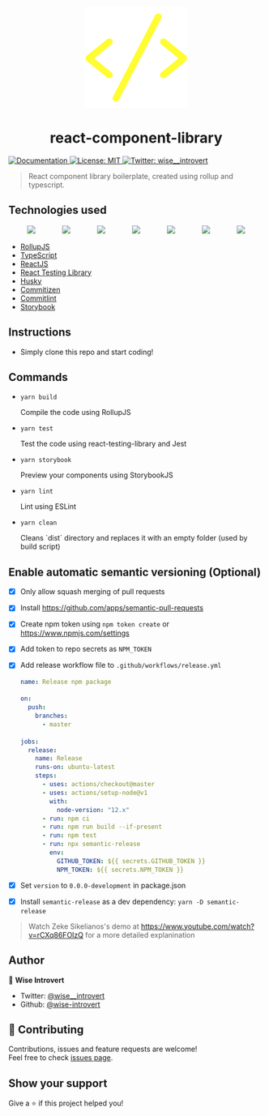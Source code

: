 <div align="center"><img src="https://github.com/wise-introvert/react-component-library/blob/master/assets/logo.png?raw=true" width="200"/></div>
<h1 align="center">react-component-library</h1>
<p>
  <a href="https://www.github.com/wise-introvert/react-component-library.git#README.md" target="_blank">
    <img alt="Documentation" src="https://img.shields.io/badge/documentation-yes-brightgreen.svg" />
  </a>
  <a href="#" target="_blank">
    <img alt="License: MIT" src="https://img.shields.io/badge/License-MIT-yellow.svg" />
  </a>
  <a href="https://twitter.com/wise__introvert" target="_blank">
    <img alt="Twitter: wise__introvert" src="https://img.shields.io/twitter/follow/wise__introvert.svg?style=social" />
  </a>
</p>

> React component library boilerplate, created using rollup and typescript.

## Technologies used

<div align="center" style="display: grid; grid-template-columns: repeat(7, 55px); justify-content: center; align-items: center; grid-gap: 1em;">
  <a href="https://eslint.org"><img width="55" src="https://raw.githubusercontent.com/gilbarbara/logos/master/logos/eslint.svg"/></a>
  <a href="https://jestjs.io"><img width="55" src="https://raw.githubusercontent.com/gilbarbara/logos/master/logos/jest.svg"/></a>
  <a href="https://prettier.io"><img width="55" src="https://raw.githubusercontent.com/gilbarbara/logos/master/logos/prettier.svg"/></a>
  <a href="https://reactjs.org"><img width="55" src="https://raw.githubusercontent.com/gilbarbara/logos/master/logos/react.svg"/></a>
  <a href="https://rollupjs.org"><img width="55" src="https://raw.githubusercontent.com/gilbarbara/logos/master/logos/rollup.svg"/></a>
  <a href="https://www.typescriptlang.org/"><img width="55" src="https://raw.githubusercontent.com/gilbarbara/logos/master/logos/typescript-icon.svg"/></a>
  <a href="https://storybook.js.org"><img width="55" src="https://raw.githubusercontent.com/gilbarbara/logos/master/logos/storybook-icon.svg"/></a>
</div>

- [RollupJS](https://rollupjs.org)
- [TypeScript](https://typescriptlang.org)
- [ReactJS](https://reactjs.org)
- [React Testing Library](https://react-testing-library.com)
- [Husky](https://typicode.github.io/husky/#/)
- [Commitizen](http://commitizen.github.io/cz-cli/)
- [Commitlint](https://commitlint.js.org)
- [Storybook](https://storybook.js.org/)

## Instructions

- Simply clone this repo and start coding!

## Commands

- `yarn build`
  <p>Compile the code using RollupJS</p>
- `yarn test`
  <p>Test the code using react-testing-library and Jest</p>
- `yarn storybook`
  <p>Preview your components using StorybookJS</p>
- `yarn lint`
  <p>Lint using ESLint</p>
- `yarn clean`
  <p>Cleans `dist` directory and replaces it with an empty folder (used by build script)</p>

## Enable automatic semantic versioning (Optional)

- [x] Only allow squash merging of pull requests
- [x] Install https://github.com/apps/semantic-pull-requests
- [x] Create npm token using `npm token create` or https://www.npmjs.com/settings
- [x] Add token to repo secrets as `NPM_TOKEN`
- [x] Add release workflow file to `.github/workflows/release.yml`

  ```yml
  name: Release npm package

  on:
    push:
      branches:
        - master

  jobs:
    release:
      name: Release
      runs-on: ubuntu-latest
      steps:
        - uses: actions/checkout@master
        - uses: actions/setup-node@v1
          with:
            node-version: "12.x"
        - run: npm ci
        - run: npm run build --if-present
        - run: npm test
        - run: npx semantic-release
          env:
            GITHUB_TOKEN: ${{ secrets.GITHUB_TOKEN }}
            NPM_TOKEN: ${{ secrets.NPM_TOKEN }}
  ```

- [x] Set `version` to `0.0.0-development` in package.json
- [x] Install `semantic-release` as a dev dependency: `yarn -D semantic-release`
> Watch Zeke Sikelianos's demo at https://www.youtube.com/watch?v=rCXq86FOlzQ for a more detailed explanination

## Author

👤 **Wise Introvert**

- Twitter: [@wise\_\_introvert](https://twitter.com/wise__introvert)
- Github: [@wise-introvert](https://github.com/wise-introvert)

## 🤝 Contributing

Contributions, issues and feature requests are welcome!<br />Feel free to check [issues page](https://www.github.com/wise-introvert/react-component-library/issues).

## Show your support

Give a ⭐️ if this project helped you!

